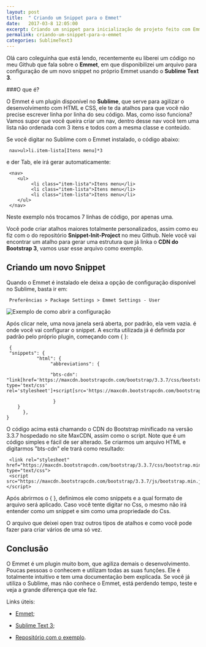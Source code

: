 ```yaml
---
layout: post
title:  " Criando um Snippet para o Emmet"
date:   2017-03-8 12:05:00
excerpt: Criando um snippet para inicialização de projeto feito com Emmet no Sublime Text 3.
permalink: criando-um-snippet-para-o-emmet
categories: SublimeText3
---
```


Olá caro coleguinha que está lendo, recentemente eu liberei um código no meu Github que fala sobre o **Emmet**, em que disponibilizei um arquivo para configuração de um novo snippet no próprio Emmet usando o **Sublime Text 3**.

###O que é?

O Emmet é um plugin disponível no **Sublime**, que serve para agilizar o desenvolvimento com HTML e CSS, ele te da atalhos para que você não precise escrever linha por linha do seu código.
Mas, como isso funciona? Vamos supor que você queira criar um nav, dentro desse nav você tem uma lista não ordenada com 3 itens e todos com a mesma classe e conteúdo.

Se você digitar no Sublime com o Emmet instalado, o código abaixo:

     nav>ul>li.item-lista[Itens menu]*3

e der Tab, ele irá gerar automaticamente:

     <nav>
		<ul>
		     <li class="item-lista">Itens menu</li>
		     <li class="item-lista">Itens menu</li>
		     <li class="item-lista">Itens menu</li>
		</ul>
     </nav>

Neste exemplo nós trocamos 7 linhas de código, por apenas uma.

Você pode criar atalhos maiores totalmente personalizados, assim como eu fiz com o do repositório **Snippet-Init-Project** no meu Github. Nele você vai encontrar um atalho para gerar uma estrutura que já linka o **CDN do Bootstrap 3**, vamos usar esse arquivo como exemplo.

## Criando um novo Snippet

Quando o Emmet é instalado ele deixa a opção de configuração disponível no Sublime, basta ir em:

     Preferências > Package Settings > Emmet Settings - User

<img src="http://i.imgur.com/jofHmN8.png?2" title="Exemplo de como abrir a configuração" />

Após clicar nele, uma nova janela será aberta, por padrão, ela vem vazia. é onde você vai configurar o snippet. A escrita utilizada já é definida por padrão pelo próprio plugin, começando com { }:

     {
     "snippets": {
               "html": {
                    "abbreviations": {

                    "bts-cdn": "link[href='https://maxcdn.bootstrapcdn.com/bootstrap/3.3.7/css/bootstrap.min.css' type='text/css' rel='stylesheet']+script[src='https://maxcdn.bootstrapcdn.com/bootstrap/3.3.7/js/bootstrap.min.js']",

                     }
		}
          },
    }

O código acima está chamando o CDN do Bootstrap minificado na versão 3.3.7 hospedado no site MaxCDN, assim como o script. Note que é um código simples e fácil de ser alterado. Se criarmos um arquivo HTML e digitarmos "bts-cdn" ele trará como resultado:

     <link rel="stylesheet" href="https://maxcdn.bootstrapcdn.com/bootstrap/3.3.7/css/bootstrap.min.css" type="text/css">
     <script src="https://maxcdn.bootstrapcdn.com/bootstrap/3.3.7/js/bootstrap.min.js"></script>

Após abrirmos o { }, definimos ele como snippets e a qual formato de arquivo será aplicado. Caso você tente digitar no Css, o mesmo não irá entender como um snippet e sim como uma propriedade do Css.

O arquivo que deixei open traz outros tipos de atalhos e como você pode fazer para criar vários de uma só vez.

## Conclusão

O Emmet é um plugin muito bom, que agiliza demais o desenvolvimento. Poucas pessoas o conhecem e utilizam todas as suas funções. Ele é totalmente intuitivo e tem uma documentação bem explicada. Se você já utiliza o Sublime, mas não conhece o Emmet, está perdendo tempo, teste e veja a grande diferença que ele faz.

Links úteis:

* [Emmet](http://emmet.io/);

* [Sublime Text 3](https://www.sublimetext.com/3);

* [Repositório com o exemplo](https://github.com/ihFernando/Snippet-Init-Project).
